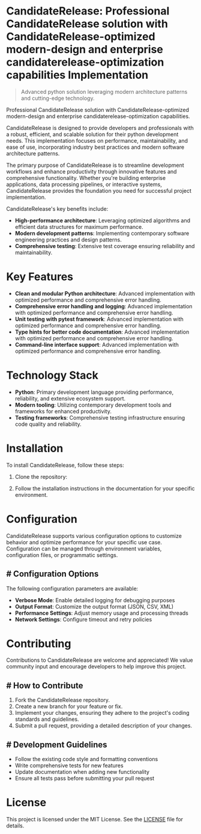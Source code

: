 <!-- fallback_CandidateRelease_20250803094524_68222 -->

# CandidateRelease: Professional CandidateRelease solution with CandidateRelease-optimized modern-design and enterprise candidaterelease-optimization capabilities Implementation
> Advanced python solution leveraging modern architecture patterns and cutting-edge technology.

Professional CandidateRelease solution with CandidateRelease-optimized modern-design and enterprise candidaterelease-optimization capabilities.

CandidateRelease is designed to provide developers and professionals with a robust, efficient, and scalable solution for their python development needs. This implementation focuses on performance, maintainability, and ease of use, incorporating industry best practices and modern software architecture patterns.

The primary purpose of CandidateRelease is to streamline development workflows and enhance productivity through innovative features and comprehensive functionality. Whether you're building enterprise applications, data processing pipelines, or interactive systems, CandidateRelease provides the foundation you need for successful project implementation.

CandidateRelease's key benefits include:

* **High-performance architecture**: Leveraging optimized algorithms and efficient data structures for maximum performance.
* **Modern development patterns**: Implementing contemporary software engineering practices and design patterns.
* **Comprehensive testing**: Extensive test coverage ensuring reliability and maintainability.

# Key Features

* **Clean and modular Python architecture**: Advanced implementation with optimized performance and comprehensive error handling.
* **Comprehensive error handling and logging**: Advanced implementation with optimized performance and comprehensive error handling.
* **Unit testing with pytest framework**: Advanced implementation with optimized performance and comprehensive error handling.
* **Type hints for better code documentation**: Advanced implementation with optimized performance and comprehensive error handling.
* **Command-line interface support**: Advanced implementation with optimized performance and comprehensive error handling.

# Technology Stack

* **Python**: Primary development language providing performance, reliability, and extensive ecosystem support.
* **Modern tooling**: Utilizing contemporary development tools and frameworks for enhanced productivity.
* **Testing frameworks**: Comprehensive testing infrastructure ensuring code quality and reliability.

# Installation

To install CandidateRelease, follow these steps:

1. Clone the repository:


2. Follow the installation instructions in the documentation for your specific environment.

# Configuration

CandidateRelease supports various configuration options to customize behavior and optimize performance for your specific use case. Configuration can be managed through environment variables, configuration files, or programmatic settings.

## # Configuration Options

The following configuration parameters are available:

* **Verbose Mode**: Enable detailed logging for debugging purposes
* **Output Format**: Customize the output format (JSON, CSV, XML)
* **Performance Settings**: Adjust memory usage and processing threads
* **Network Settings**: Configure timeout and retry policies

# Contributing

Contributions to CandidateRelease are welcome and appreciated! We value community input and encourage developers to help improve this project.

## # How to Contribute

1. Fork the CandidateRelease repository.
2. Create a new branch for your feature or fix.
3. Implement your changes, ensuring they adhere to the project's coding standards and guidelines.
4. Submit a pull request, providing a detailed description of your changes.

## # Development Guidelines

* Follow the existing code style and formatting conventions
* Write comprehensive tests for new features
* Update documentation when adding new functionality
* Ensure all tests pass before submitting your pull request

# License

This project is licensed under the MIT License. See the [LICENSE](https://github.com/gary111868/CandidateRelease/blob/main/LICENSE) file for details.
